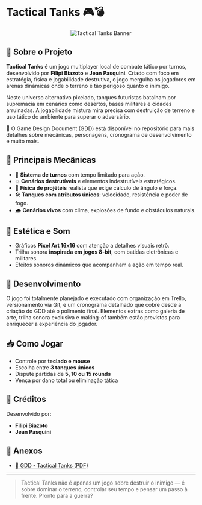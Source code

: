 # Tactical Tanks 🎮💣

<p align="center">
  <img src="resources/backgrounds/main/1.png" alt="Tactical Tanks Banner">
</p>

## 📝 Sobre o Projeto

**Tactical Tanks** é um jogo multiplayer local de combate tático por turnos, desenvolvido por **Filipi Biazoto** e **Jean Pasquini**. Criado com foco em estratégia, física e jogabilidade destrutiva, o jogo mergulha os jogadores em arenas dinâmicas onde o terreno é tão perigoso quanto o inimigo.

Neste universo alternativo pixelado, tanques futuristas batalham por supremacia em cenários como desertos, bases militares e cidades arruinadas. A jogabilidade mistura mira precisa com destruição de terreno e uso tático do ambiente para superar o adversário.

📄 O Game Design Document (GDD) está disponível no repositório para mais detalhes sobre mecânicas, personagens, cronograma de desenvolvimento e muito mais.

## 🔧 Principais Mecânicas

- 🔁 **Sistema de turnos** com tempo limitado para ação.
- 💥 **Cenários destrutíveis** e elementos indestrutíveis estratégicos.
- 🧠 **Física de projéteis** realista que exige cálculo de ângulo e força.
- 🛠️ **Tanques com atributos únicos**: velocidade, resistência e poder de fogo.
- 🌧️ **Cenários vivos** com clima, explosões de fundo e obstáculos naturais.

## 🎨 Estética e Som

- Gráficos **Pixel Art 16x16** com atenção a detalhes visuais retrô.
- Trilha sonora **inspirada em jogos 8-bit**, com batidas eletrônicas e militares.
- Efeitos sonoros dinâmicos que acompanham a ação em tempo real.

## 🧪 Desenvolvimento

O jogo foi totalmente planejado e executado com organização em Trello, versionamento via Git, e um cronograma detalhado que cobre desde a criação do GDD até o polimento final. Elementos extras como galeria de arte, trilha sonora exclusiva e making-of também estão previstos para enriquecer a experiência do jogador.

## 📥 Como Jogar

- Controle por **teclado e mouse**
- Escolha entre **3 tanques únicos**
- Dispute partidas de **5, 10 ou 15 rounds**
- Vença por dano total ou eliminação tática

## 🤝 Créditos

Desenvolvido por:

- **Filipi Biazoto**  
- **Jean Pasquini**

## 📎 Anexos

- [📘 GDD - Tactical Tanks (PDF)](./GDD%20-%20Tactical%20Tanks.pdf)

---

> Tactical Tanks não é apenas um jogo sobre destruir o inimigo — é sobre dominar o terreno, controlar seu tempo e pensar um passo à frente. Pronto para a guerra?

